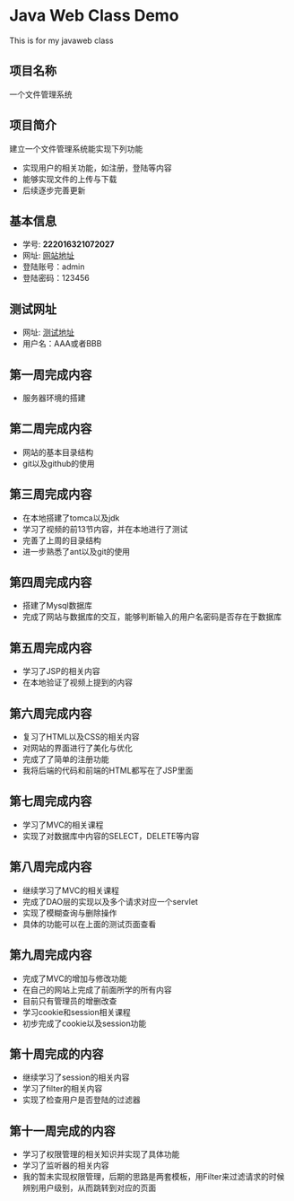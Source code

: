 # Java Web Class Demo

This is for my javaweb class

## 项目名称

 一个文件管理系统

## 项目简介

 建立一个文件管理系统能实现下列功能
- 实现用户的相关功能，如注册，登陆等内容
- 能够实现文件的上传与下载
- 后续逐步完善更新

## 基本信息
- 学号: **222016321072027**
- 网址: [网站地址](http://39.108.81.240:8080/demo/)
- 登陆账号：admin
- 登陆密码：123456 
## 测试网址
- 网址: [测试地址](http://39.108.81.240:8080/Filter/login1.jsp)
- 用户名：AAA或者BBB
## 第一周完成内容
- 服务器环境的搭建
## 第二周完成内容
- 网站的基本目录结构
- git以及github的使用
## 第三周完成内容
- 在本地搭建了tomca以及jdk
- 学习了视频的前13节内容，并在本地进行了测试
- 完善了上周的目录结构
- 进一步熟悉了ant以及git的使用
## 第四周完成内容
- 搭建了Mysql数据库
- 完成了网站与数据库的交互，能够判断输入的用户名密码是否存在于数据库
## 第五周完成内容
- 学习了JSP的相关内容
- 在本地验证了视频上提到的内容
## 第六周完成内容
- 复习了HTML以及CSS的相关内容
- 对网站的界面进行了美化与优化
- 完成了了简单的注册功能
- 我将后端的代码和前端的HTML都写在了JSP里面
## 第七周完成内容
- 学习了MVC的相关课程
- 实现了对数据库中内容的SELECT，DELETE等内容
## 第八周完成内容
- 继续学习了MVC的相关课程
- 完成了DAO层的实现以及多个请求对应一个servlet
- 实现了模糊查询与删除操作
- 具体的功能可以在上面的测试页面查看
## 第九周完成内容
- 完成了MVC的增加与修改功能
- 在自己的网站上完成了前面所学的所有内容
- 目前只有管理员的增删改查
- 学习cookie和session相关课程
- 初步完成了cookie以及session功能
## 第十周完成的内容
- 继续学习了session的相关内容
- 学习了filter的相关内容
- 实现了检查用户是否登陆的过滤器
## 第十一周完成的内容
- 学习了权限管理的相关知识并实现了具体功能
- 学习了监听器的相关内容
- 我的暂未实现权限管理，后期的思路是两套模板，用Filter来过滤请求的时候辨别用户级别，从而跳转到对应的页面

